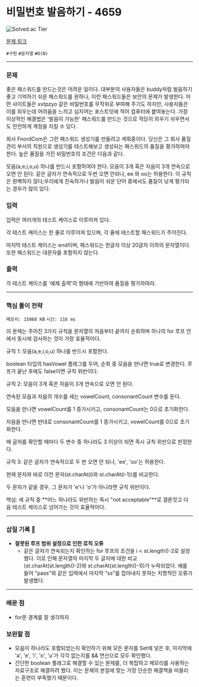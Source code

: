 # 비밀번호 발음하기 - 4659

![Solved.ac
Tier](https://img.shields.io/badge/solved.ac-Silver%20IV-435F7A?style=for-the-badge&logo=solved.ac)

[문제 링크](https://www.acmicpc.net/problem/4659)


`#구현` `#문자열` `#O(N)`

---

### 문제
좋은 패스워드를 만드는것은 어려운 일이다. 대부분의 사용자들은 buddy처럼 발음하기 좋고 기억하기 쉬운 패스워드를 원하나, 이런 패스워드들은 보안의 문제가 발생한다. 어떤 사이트들은 xvtpzyo 같은 비밀번호를 무작위로 부여해 주기도 하지만, 사용자들은 이를 외우는데 어려움을 느끼고 심지어는 포스트잇에 적어 컴퓨터에 붙여놓는다. 가장 이상적인 해결법은 '발음이 가능한' 패스워드를 만드는 것으로 적당히 외우기 쉬우면서도 안전하게 계정을 지킬 수 있다.

회사 FnordCom은 그런 패스워드 생성기를 만들려고 계획중이다. 당신은 그 회사 품질 관리 부서의 직원으로 생성기를 테스트해보고 생성되는 패스워드의 품질을 평가하여야 한다. 높은 품질을 가진 비밀번호의 조건은 다음과 같다.

모음(a,e,i,o,u) 하나를 반드시 포함하여야 한다.
모음이 3개 혹은 자음이 3개 연속으로 오면 안 된다.
같은 글자가 연속적으로 두번 오면 안되나, ee 와 oo는 허용한다.
이 규칙은 완벽하지 않다;우리에게 친숙하거나 발음이 쉬운 단어 중에서도 품질이 낮게 평가되는 경우가 많이 있다.

### 입력
입력은 여러개의 테스트 케이스로 이루어져 있다.

각 테스트 케이스는 한 줄로 이루어져 있으며, 각 줄에 테스트할 패스워드가 주어진다.

마지막 테스트 케이스는 end이며, 패스워드는 한글자 이상 20글자 이하의 문자열이다. 또한 패스워드는 대문자를 포함하지 않는다.

### 출력
각 테스트 케이스를 '예제 출력'의 형태에 기반하여 품질을 평가하여라.

<hr>

### 핵심 풀이 전략

`메모리: 15868 KB`
`시간: 116 ms`

이 문제는 주어진 3가지 규칙을 문자열의 처음부터 끝까지 순회하며 하나의 for 루프 안에서 동시에 검사하는 것이 가장 효율적이다.

규칙 1: 모음(a,e,i,o,u) 하나를 반드시 포함한다.

boolean 타입의 hasVowel 플래그를 두어, 순회 중 모음을 만나면 true로 변경한다. 루프가 끝난 후에도 false이면 규칙 위반이다.

규칙 2: 모음이 3개 혹은 자음이 3개 연속으로 오면 안 된다.

연속된 모음과 자음의 개수를 세는 vowelCount, consonantCount 변수를 둔다.

모음을 만나면 vowelCount를 1 증가시키고, consonantCount는 0으로 초기화한다.

자음을 만나면 반대로 consonantCount를 1 증가시키고, vowelCount를 0으로 초기화한다.

매 글자를 확인할 때마다 두 변수 중 하나라도 3 이상이 되면 즉시 규칙 위반으로 판정한다.

규칙 3: 같은 글자가 연속적으로 두 번 오면 안 되나, 'ee', 'oo'는 허용한다.

현재 문자와 바로 이전 문자(st.charAt(i)와 st.charAt(i-1))를 비교한다.

두 문자가 같을 경우, 그 문자가 'e'나 'o'가 아니라면 규칙 위반이다.

핵심: 세 규칙 중 **어느 하나라도 위반하는 즉시 "not acceptable"**로 결론짓고 다음 테스트 케이스로 넘어가는 것이 효율적이다.


---

### 삽질 기록 🧠

- **잘못된 루프 범위 설정으로 인한 로직 오류**
    - 같은 글자가 연속되는지 확인하는 for 루프의 조건을 i < st.length()-2로 설정했다. 이로 인해 문자열의 마지막 두 글자에 대한 비교(st.charAt(st.length()-2)와 st.charAt(st.length()-1))가 누락되었다. 예를 들어 "pass"와 같은 입력에서 마지막 "ss"를 잡아내지 못하는 치명적인 오류가 발생했다.

---

### 배운 점
- for문 경계를 잘 생각하자

### 보완할 점
- 모음이 하나라도 포함되었는지 확인하기 위해 모든 문자를 Set에 넣은 후, 마지막에 'a', 'e', 'i', 'o', 'u'가 각각 없는지를 && 연산으로 모두 확인했다.
- 간단한 boolean 플래그로 해결할 수 있는 문제를, 더 복잡하고 메모리를 사용하는 자료구조로 해결하려 했다. 이는 문제의 본질에 맞는 가장 단순한 해결책을 떠올리는 훈련이 부족했기 때문이다.
